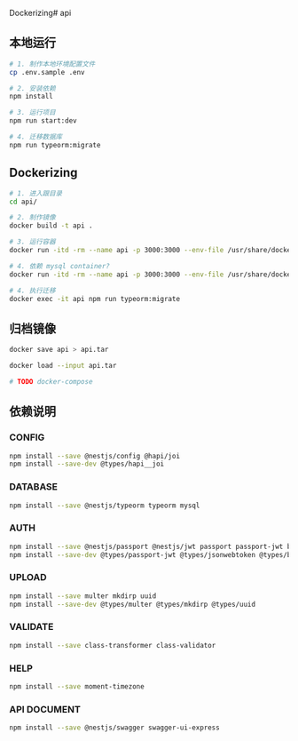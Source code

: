 Dockerizing# api

## 本地运行
```bash
# 1. 制作本地环境配置文件
cp .env.sample .env

# 2. 安装依赖
npm install

# 3. 运行项目
npm run start:dev

# 4. 迁移数据库
npm run typeorm:migrate
```

## Dockerizing
```bash
# 1. 进入跟目录
cd api/

# 2. 制作镜像
docker build -t api .

# 3. 运行容器
docker run -itd -rm --name api -p 3000:3000 --env-file /usr/share/docker/api/.env api

# 4. 依赖 mysql container?
docker run -itd -rm --name api -p 3000:3000 --env-file /usr/share/docker/api/.env --link mysql57:mysql57 api

# 4. 执行迁移
docker exec -it api npm run typeorm:migrate
```

## 归档镜像
```bash
docker save api > api.tar

docker load --input api.tar

# TODO docker-compose
```

## 依赖说明

### CONFIG
```bash
npm install --save @nestjs/config @hapi/joi
npm install --save-dev @types/hapi__joi
```

### DATABASE
```bash
npm install --save @nestjs/typeorm typeorm mysql
```

### AUTH
```bash
npm install --save @nestjs/passport @nestjs/jwt passport passport-jwt bcryptjs
npm install --save-dev @types/passport-jwt @types/jsonwebtoken @types/bcryptjs
```

### UPLOAD
```bash
npm install --save multer mkdirp uuid
npm install --save-dev @types/multer @types/mkdirp @types/uuid
```

### VALIDATE
```bash
npm install --save class-transformer class-validator
```

### HELP
```bash
npm install --save moment-timezone
```

### API DOCUMENT
```bash
npm install --save @nestjs/swagger swagger-ui-express
```